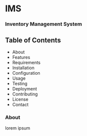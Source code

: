 # IMS
### Inventory Management System

## Table of Contents
<ul>
    <li id=#about>About</li>
    <li id=#features>Features</li>
    <li id=#requirements>Requirements</li>
    <li id=#installation>Installation</li>
    <li id=#configuration>Configuration</li>
    <li id=#usage>Usage</li>
    <li id=#testing>Testing</li>
    <li id=#deployment>Deployment</li>
    <li id=#contributing>Contributing</li>
    <li id=#license>License</li>
    <li id=#contact>Contact</li>
</ul>

<h3 id="about">
    About
</h3>
<p>lorem ipsum</p>

